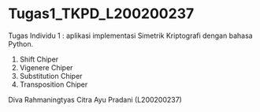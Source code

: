 # Tugas1_TKPD_L200200237
Tugas Individu 1 : aplikasi implementasi Simetrik Kriptografi dengan bahasa Python.
1. Shift Chiper
2. Vigenere Chiper
3. Substitution Chiper
4. Transposition Chiper

Diva Rahmaningtyas Citra Ayu Pradani (L200200237)
